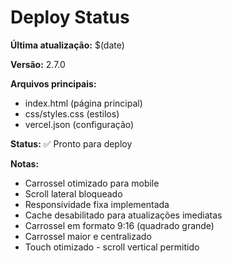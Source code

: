 # Deploy Status

**Última atualização:** $(date)

**Versão:** 2.7.0

**Arquivos principais:**
- index.html (página principal)
- css/styles.css (estilos)
- vercel.json (configuração)

**Status:** ✅ Pronto para deploy

**Notas:**
- Carrossel otimizado para mobile
- Scroll lateral bloqueado
- Responsividade fixa implementada
- Cache desabilitado para atualizações imediatas
- Carrossel em formato 9:16 (quadrado grande)
- Carrossel maior e centralizado
- Touch otimizado - scroll vertical permitido 